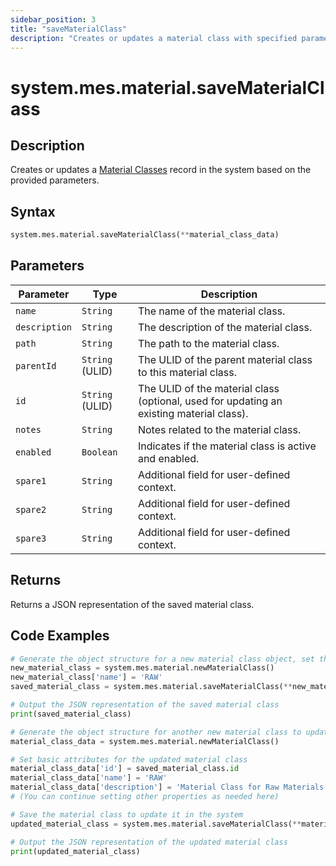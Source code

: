 ```yaml
---
sidebar_position: 3
title: "saveMaterialClass"
description: "Creates or updates a material class with specified parameters."
---
```


# system.mes.material.saveMaterialClass

## Description

Creates or updates a [Material Classes](../../data-model/material-model/material-class) record in the system based on the provided parameters.

## Syntax

```python
system.mes.material.saveMaterialClass(**material_class_data)
```

## Parameters

| Parameter     | Type            | Description                                                                              |
| ------------- | --------------- | ---------------------------------------------------------------------------------------- |
| `name`        | `String`        | The name of the material class.                                                          |
| `description` | `String`        | The description of the material class.                                                   |
| `path`        | `String`        | The path to the material class.                                                          |
| `parentId`    | `String` (ULID) | The ULID of the parent material class to this material class.                            |
| `id`          | `String` (ULID) | The ULID of the material class (optional, used for updating an existing material class). |
| `notes`       | `String`        | Notes related to the material class.                                                     |
| `enabled`     | `Boolean`       | Indicates if the material class is active and enabled.                                   |
| `spare1`      | `String`        | Additional field for user-defined context.                                               |
| `spare2`      | `String`        | Additional field for user-defined context.                                               |
| `spare3`      | `String`        | Additional field for user-defined context.                                               |

## Returns

Returns a JSON representation of the saved material class.

## Code Examples

```python
# Generate the object structure for a new material class object, set the initial arguments and save it
new_material_class = system.mes.material.newMaterialClass()
new_material_class['name'] = 'RAW'
saved_material_class = system.mes.material.saveMaterialClass(**new_material_class)

# Output the JSON representation of the saved material class
print(saved_material_class)

# Generate the object structure for another new material class to update the previous material class
material_class_data = system.mes.material.newMaterialClass()

# Set basic attributes for the updated material class
material_class_data['id'] = saved_material_class.id
material_class_data['name'] = 'RAW'
material_class_data['description'] = 'Material Class for Raw Materials'
# (You can continue setting other properties as needed here)

# Save the material class to update it in the system
updated_material_class = system.mes.material.saveMaterialClass(**material_class_data)

# Output the JSON representation of the updated material class
print(updated_material_class)
```
